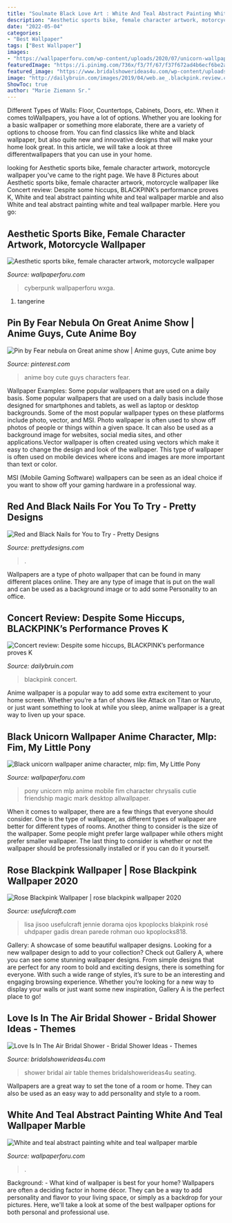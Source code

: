 ```yaml
---
title: "Soulmate Black Love Art : White And Teal Abstract Painting White And Teal Wallpaper Marble"
description: "Aesthetic sports bike, female character artwork, motorcycle wallpaper"
date: "2022-05-04"
categories:
- "Best Wallpaper"
tags: ["Best Wallpaper"]
images:
- "https://wallpaperforu.com/wp-content/uploads/2020/07/unicorn-wallpaper-20071013591772938x1668.jpg"
featuredImage: "https://i.pinimg.com/736x/f3/7f/67/f37f672ad4b6ecf6be2ae56e7c8965b4--game-anime-manga.jpg"
featured_image: "https://www.bridalshowerideas4u.com/wp-content/uploads/2016/07/Love-Is-In-The-Air-Bridal-Shower-Outdoor-Seating.jpg"
image: "http://dailybruin.com/images/2019/04/web.ae_.blackpink.review.courtesy.jpg"
ShowToc: true
author: "Marie Ziemann Sr."
---
```



Different Types of Walls: Floor, Countertops, Cabinets, Doors, etc.
When it comes toWallpapers, you have a lot of options. Whether you are looking for a basic wallpaper or something more elaborate, there are a variety of options to choose from. You can find classics like white and black wallpaper, but also quite new and innovative designs that will make your home look great. In this article, we will take a look at three differentwallpapers that you can use in your home.

	

		
looking for Aesthetic sports bike, female character artwork, motorcycle wallpaper you've came to the right page. We have 8 Pictures about Aesthetic sports bike, female character artwork, motorcycle wallpaper like Concert review: Despite some hiccups, BLACKPINK’s performance proves K, White and teal abstract painting white and teal wallpaper marble and also White and teal abstract painting white and teal wallpaper marble. Here you go:
		
    
## Aesthetic Sports Bike, Female Character Artwork, Motorcycle Wallpaper

<img loading=lazy src="https://wallpaperforu.com/wp-content/uploads/2020/07/motorcycle-wallpaper-200724143354391440x2560.jpg" onerror="this.onerror=null;this.src='https://tse3.mm.bing.net/th?id=OIP.SnlDukAlJaqhMNP5aFKczgHaNK&amp;pid=15.1';" alt="Aesthetic sports bike, female character artwork, motorcycle wallpaper">

_Source: wallpaperforu.com_

>cyberpunk wallpaperforu wxga. 

	

1. tangerine 

    
## Pin By Fear Nebula On Great Anime Show | Anime Guys, Cute Anime Boy

<img loading=lazy src="https://i.pinimg.com/736x/f3/7f/67/f37f672ad4b6ecf6be2ae56e7c8965b4--game-anime-manga.jpg" onerror="this.onerror=null;this.src='https://tse3.mm.bing.net/th?id=OIP.KnrO05Bqo_VS6F-fL_Ht6QHaKS&amp;pid=15.1';" alt="Pin by Fear nebula on Great anime show | Anime guys, Cute anime boy">

_Source: pinterest.com_

>anime boy cute guys characters fear. 

	

Wallpaper Examples: Some popular wallpapers that are used on a daily basis.
Some popular wallpapers that are used on a daily basis include those designed for smartphones and tablets, as well as laptop or desktop backgrounds. Some of the most popular wallpaper types on these platforms include photo, vector, and MSI. 
Photo wallpaper is often used to show off photos of people or things within a given space. It can also be used as a background image for websites, social media sites, and other applications.Vector wallpaper is often created using vectors which make it easy to change the design and look of the wallpaper. This type of wallpaper is often used on mobile devices where icons and images are more important than text or color. 

MSI (Mobile Gaming Software) wallpapers can be seen as an ideal choice if you want to show off your gaming hardware in a professional way.

    
## Red And Black Nails For You To Try - Pretty Designs

<img loading=lazy src="http://www.prettydesigns.com/wp-content/uploads/2014/06/Swirl-Nails.jpg" onerror="this.onerror=null;this.src='https://tse1.mm.bing.net/th?id=OIP.c8Z4flkntvah3tL2CG4kEwHaKQ&amp;pid=15.1';" alt="Red and Black Nails for You to Try - Pretty Designs">

_Source: prettydesigns.com_

>. 

	



Wallpapers are a type of photo wallpaper that can be found in many different places online. They are any type of image that is put on the wall and can be used as a background image or to add some Personality to an office.

    
## Concert Review: Despite Some Hiccups, BLACKPINK’s Performance Proves K

<img loading=lazy src="http://dailybruin.com/images/2019/04/web.ae_.blackpink.review.courtesy.jpg" onerror="this.onerror=null;this.src='https://tse1.mm.bing.net/th?id=OIP.Nr-OA90FYd4y9HDMLSBPgQHaKG&amp;pid=15.1';" alt="Concert review: Despite some hiccups, BLACKPINK’s performance proves K">

_Source: dailybruin.com_

>blackpink concert. 

	

Anime wallpaper is a popular way to add some extra excitement to your home screen. Whether you’re a fan of shows like Attack on Titan or Naruto, or just want something to look at while you sleep, anime wallpaper is a great way to liven up your space.

    
## Black Unicorn Wallpaper Anime Character, Mlp: Fim, My Little Pony

<img loading=lazy src="https://wallpaperforu.com/wp-content/uploads/2020/07/unicorn-wallpaper-20071013591772938x1668.jpg" onerror="this.onerror=null;this.src='https://tse2.mm.bing.net/th?id=OIP.B2j14hmLebPzzNlFPIqr1QHaNK&amp;pid=15.1';" alt="Black unicorn wallpaper anime character, mlp: fim, My Little Pony">

_Source: wallpaperforu.com_

>pony unicorn mlp anime mobile fim character chrysalis cutie friendship magic mark desktop allwallpaper. 

	

When it comes to wallpaper, there are a few things that everyone should consider. One is the type of wallpaper, as different types of wallpaper are better for different types of rooms. Another thing to consider is the size of the wallpaper. Some people might prefer large wallpaper while others might prefer smaller wallpaper. The last thing to consider is whether or not the wallpaper should be professionally installed or if you can do it yourself.

    
## Rose Blackpink Wallpaper | Rose Blackpink Wallpaper 2020

<img loading=lazy src="https://www.usefulcraft.com/wp-content/uploads/2020/01/rose-blackpink-wallpaper-16-scaled.jpg" onerror="this.onerror=null;this.src='https://tse4.mm.bing.net/th?id=OIP.Y2R7ghI61x_-u_oPU_rlqQHaNK&amp;pid=15.1';" alt="Rose Blackpink Wallpaper | rose blackpink wallpaper 2020">

_Source: usefulcraft.com_

>lisa jisoo usefulcraft jennie dorama ojos kpoplocks blakpink rosé uhdpaper gadis drean parede rohman ouo kpoplocks818. 

	

Gallery: A showcase of some beautiful wallpaper designs.
Looking for a new wallpaper design to add to your collection? Check out Gallery A, where you can see some stunning wallpaper designs. From simple designs that are perfect for any room to bold and exciting designs, there is something for everyone. With such a wide range of styles, it’s sure to be an interesting and engaging browsing experience. Whether you’re looking for a new way to display your walls or just want some new inspiration, Gallery A is the perfect place to go!





	
	
    
## Love Is In The Air Bridal Shower - Bridal Shower Ideas - Themes

<img loading=lazy src="https://www.bridalshowerideas4u.com/wp-content/uploads/2016/07/Love-Is-In-The-Air-Bridal-Shower-Outdoor-Seating.jpg" onerror="this.onerror=null;this.src='https://tse3.mm.bing.net/th?id=OIP.Oyfl6d7pZaNcJOR0aNVAOgHaLH&amp;pid=15.1';" alt="Love Is In The Air Bridal Shower - Bridal Shower Ideas - Themes">

_Source: bridalshowerideas4u.com_

>shower bridal air table themes bridalshowerideas4u seating. 

	

Wallpapers are a great way to set the tone of a room or home. They can also be used as an easy way to add personality and style to a room.

    
## White And Teal Abstract Painting White And Teal Wallpaper Marble

<img loading=lazy src="https://wallpaperforu.com/wp-content/uploads/2020/06/marble-wallpaper-20061713122742048x1152.jpg" onerror="this.onerror=null;this.src='https://tse4.mm.bing.net/th?id=OIP.c8o6E6US1w0q-ZrbnKPevgHaEK&amp;pid=15.1';" alt="White and teal abstract painting white and teal wallpaper marble">

_Source: wallpaperforu.com_

>. 

	

Background: - What kind of wallpaper is best for your home?
Wallpapers are often a deciding factor in home décor. They can be a way to add personality and flavor to your living space, or simply as a backdrop for your pictures. Here, we'll take a look at some of the best wallpaper options for both personal and professional use.

